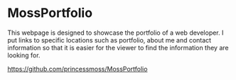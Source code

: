 # MossPortfolio

This webpage is designed to showcase the portfolio of a web developer. I put links to specific locations such as portfolio, about me and contact information so that it is easier for the viewer to find the information they are looking for. 


https://github.com/princessmoss/MossPortfolio